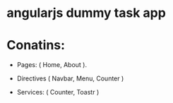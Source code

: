 # angularjs dummy task app

# Conatins:

* Pages: ( Home, About ).

* Directives ( Navbar, Menu, Counter )

* Services: ( Counter, Toastr )
